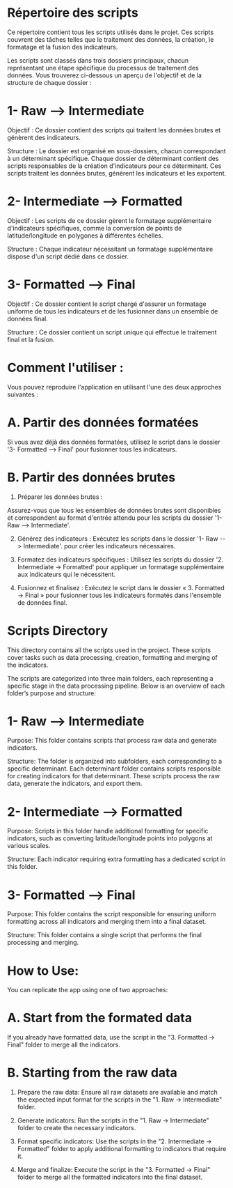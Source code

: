 # Répertoire des scripts
Ce répertoire contient tous les scripts utilisés dans le projet. Ces scripts couvrent des tâches telles que le traitement des données, la création, le formatage et la fusion des indicateurs. 

Les scripts sont classés dans trois dossiers principaux, chacun représentant une étape spécifique du processus de traitement des données. Vous trouverez ci-dessous un aperçu de l'objectif et de la structure de chaque dossier :

# 1- Raw --> Intermediate
Objectif :
Ce dossier contient des scripts qui traitent les données brutes et génèrent des indicateurs.

Structure :
Le dossier est organisé en sous-dossiers, chacun correspondant à un déterminant spécifique.
Chaque dossier de déterminant contient des scripts responsables de la création d'indicateurs pour ce déterminant. Ces scripts traitent les données brutes, génèrent les indicateurs et les exportent.

# 2- Intermediate --> Formatted
Objectif :
Les scripts de ce dossier gèrent le formatage supplémentaire d'indicateurs spécifiques, comme la conversion de points de latitude/longitude en polygones à différentes échelles.

Structure :
Chaque indicateur nécessitant un formatage supplémentaire dispose d'un script dédié dans ce dossier.

# 3- Formatted --> Final
Objectif :
Ce dossier contient le script chargé d'assurer un formatage uniforme de tous les indicateurs et de les fusionner dans un ensemble de données final.

Structure :
Ce dossier contient un script unique qui effectue le traitement final et la fusion.

# Comment l'utiliser :
Vous pouvez reproduire l'application en utilisant l'une des deux approches suivantes :

# A. Partir des données formatées
Si vous avez déjà des données formatées, utilisez le script dans le dossier  '3- Formatted --> Final' pour fusionner tous les indicateurs.

# B. Partir des données brutes
1. Préparer les données brutes :

Assurez-vous que tous les ensembles de données brutes sont disponibles et correspondent au format d'entrée attendu pour les scripts du dossier '1- Raw --> Intermediate'.

2. Générez des indicateurs :
Exécutez les scripts dans le dossier '1- Raw --> Intermediate'. pour créer les indicateurs nécessaires.

3. Formatez des indicateurs spécifiques :
Utilisez les scripts du dossier '2. Intermediate → Formatted' pour appliquer un formatage supplémentaire aux indicateurs qui le nécessitent.

4. Fusionnez et finalisez :
Exécutez le script dans le dossier « 3. Formatted → Final » pour fusionner tous les indicateurs formatés dans l'ensemble de données final.

# Scripts Directory
This directory contains all the scripts used in the project. These scripts cover tasks such as data processing, creation, formatting and merging of the indicators. 

The scripts are categorized into three main folders, each representing a specific stage in the data processing pipeline. Below is an overview of each folder’s purpose and structure:


# 1- Raw --> Intermediate
Purpose:
This folder contains scripts that process raw data and generate indicators.

Structure:
The folder is organized into subfolders, each corresponding to a specific determinant.
Each determinant folder contains scripts responsible for creating indicators for that determinant. These scripts process the raw data, generate the indicators, and export them.

# 2- Intermediate --> Formatted
Purpose:
Scripts in this folder handle additional formatting for specific indicators, such as converting latitude/longitude points into polygons at various scales.

Structure:
Each indicator requiring extra formatting has a dedicated script in this folder.

# 3- Formatted --> Final
Purpose:
This folder contains the script responsible for ensuring uniform formatting across all indicators and merging them into a final dataset.

Structure:
This folder contains a single script that performs the final processing and merging.

# How to Use:
You can replicate the app using one of two approaches:

# A. Start from the formated data
If you already have formatted data, use the script in the "3. Formatted → Final" folder to merge all the indicators.

# B. Starting from the raw data
1. Prepare the raw data:
Ensure all raw datasets are available and match the expected input format for the scripts in the "1. Raw → Intermediate" folder.

2. Generate indicators:
Run the scripts in the "1. Raw → Intermediate" folder to create the necessary indicators.

3. Format specific indicators:
Use the scripts in the "2. Intermediate → Formatted" folder to apply additional formatting to indicators that require it.

4. Merge and finalize:
Execute the script in the "3. Formatted → Final" folder to merge all the formatted indicators into the final dataset.
